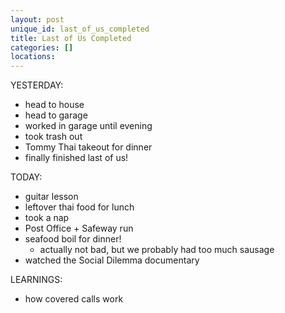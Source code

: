 ```yaml
---
layout: post
unique_id: last_of_us_completed
title: Last of Us Completed
categories: []
locations: 
---
```


YESTERDAY:
* head to house
* head to garage
* worked in garage until evening
* took trash out
* Tommy Thai takeout for dinner
* finally finished last of us!

TODAY:
* guitar lesson
* leftover thai food for lunch
* took a nap
* Post Office + Safeway run
* seafood boil for dinner!
  * actually not bad, but we probably had too much sausage
* watched the Social Dilemma documentary

LEARNINGS:
* how covered calls work
